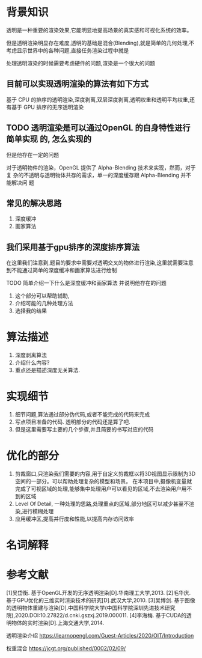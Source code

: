 # 背景知识
<!-- 透明渲染的难点,可能会遇到的问题,比如渲染错误,性能问题 -->


透明是一种重要的渲染效果,它能明显地提高场景的真实感和可视化系统的效率。

但是透明渲染明显存在难度,透明的基础是混合(Blending),就是简单的几何处理,不考虑显示世界中的各种问题,直接任务渲染过程中就是

处理透明渲染的时候需要考虑硬件的问题,渲染是一个很大的问题




## 目前可以实现透明渲染的算法有如下方式
基于 CPU 的排序的透明渲染,深度剥离,双层深度剥离,透明权重和透明平均权重,还有基于 GPU 排序的无序透明渲染


## TODO 透明渲染是可以通过OpenGL 的自身特性进行简单实现   的, 怎么实现的



但是他存在一定的问题

对于透明物件的渲染，OpenGL 提供了 Alpha-Blending 技术来实现，然而，对于复
杂的不透明与透明物体共存的需求，单一的深度缓存跟 Alpha-Blending 并不能解决问
题


## 常见的解决思路

1. 深度缓冲
2. 画家算法

## 我们采用基于gpu排序的深度排序算法 

在这里我们注意到,题目的要求中需要对透明交叉的物体进行渲染,这里就需要注意到不能通过简单的深度缓冲和画家算法进行绘制

TODO 简单介绍一下什么是深度缓冲和画家算法 并说明他存在的问题

   1. 这个部分可以帮助辅助,
   2. 介绍可能的几种处理方法
   3. 选择我的结果
# 算法描述
   1. 深度剥离算法
   2. 介绍什么内容?
   3. 重点还是描述深度无关算法.

# 实现细节
   1. 细节问题,算法通过部分伪代码,或者不能完成的代码来完成
   2. 写点项目准备的代码. 透明部分的代码还是算了吧.
   3. 但是这里需要写主要的几个步骤,并且简要的书写对应的代码

# 优化的部分
   1. 剪裁窗口,只渲染我们需要的内容,用于自定义剪裁框以将3D视图显示限制为3D空间的一部分。可以帮助处理复杂的模型和场景。
在本项目中,摄像机变量就完成了可视区域的处理,能够集中处理用户可以看见的区域,不去渲染用户用不到的区域
   2. Level Of Detail, 一种处理的思路,处理重点的区域,部分地区可以减少甚至不渲染,进行模糊处理
   3. 应用缓冲区,提高并行度和性能,以提高内存访问效率



# 名词解释

# 参考文献
[1]吴岱衡. 基于OpenGL开发的无序透明渲染[D].华南理工大学,2013.
[2]毛华庆. 基于GPU优化的三维实时渲染技术的研究[D].武汉大学,2010.
[3]吴博剑. 基于图像的透明物体重建与渲染[D].中国科学院大学(中国科学院深圳先进技术研究院),2020.DOI:10.27822/d.cnki.gszxj.2019.000011.
[4]李海梅. 基于CUDA的透明物体的实时渲染[D].上海交通大学,2014.


透明渲染介绍
https://learnopengl.com/Guest-Articles/2020/OIT/Introduction

权重混合 
https://jcgt.org/published/0002/02/09/


